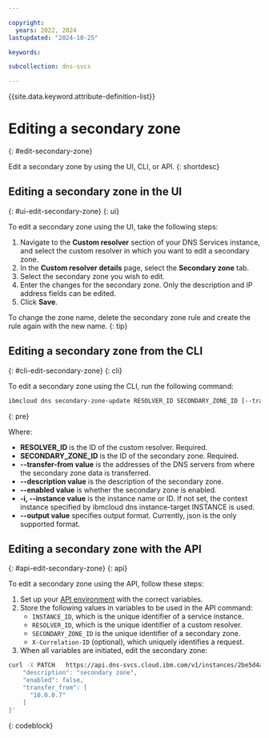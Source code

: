 ```yaml
---

copyright:
  years: 2022, 2024
lastupdated: "2024-10-25"

keywords:

subcollection: dns-svcs

---
```


{{site.data.keyword.attribute-definition-list}}

# Editing a secondary zone
{: #edit-secondary-zone}

Edit a secondary zone by using the UI, CLI, or API.
{: shortdesc}

## Editing a secondary zone in the UI
{: #ui-edit-secondary-zone}
{: ui}

To edit a secondary zone using the UI, take the following steps:

1. Navigate to the **Custom resolver** section of your DNS Services instance, and select the custom resolver in which you want to edit a secondary zone.
1. In the **Custom resolver details** page, select the **Secondary zone** tab.
1. Select the secondary zone you wish to edit.
1. Enter the changes for the secondary zone. Only the description and IP address fields can be edited.
1. Click **Save**.

To change the zone name, delete the secondary zone rule and create the rule again with the new name.
{: tip}

## Editing a secondary zone from the CLI
{: #cli-edit-secondary-zone}
{: cli}

To edit a secondary zone using the CLI, run the following command:

```sh
ibmcloud dns secondary-zone-update RESOLVER_ID SECONDARY_ZONE_ID [--transfer-from ADDRESS1,ADDRESS2] [--description DESCRIPTION] [--enabled true|false] [-i, --instance INSTANCE] [--output FORMAT]
```
{: pre}

Where:

* **RESOLVER_ID** is the ID of the custom resolver. Required.
* **SECONDARY_ZONE_ID** is the ID of the secondary zone. Required.
* **--transfer-from value** is the addresses of the DNS servers from where the secondary zone data is transferred.
* **--description value** is the description of the secondary zone.
* **--enabled value** is whether the secondary zone is enabled.
* **-i, --instance value** is the instance name or ID. If not set, the context instance specified by ibmcloud dns instance-target INSTANCE is used.
* **--output value** specifies output format. Currently, json is the only supported format.


## Editing a secondary zone with the API
{: #api-edit-secondary-zone}
{: api}

To edit a secondary zone using the API, follow these steps:

1. Set up your [API environment](/apidocs/dns-svcs#authentication) with the correct variables.
1. Store the following values in variables to be used in the API command:
    * `INSTANCE_ID`, which is the unique identifier of a service instance.
    * `RESOLVER_ID`, which is the unique identifier of a custom resolver.
    * `SECONDARY_ZONE_ID` is the unique identifier of a secondary zone.
    * `X-Correlation-ID` (optional), which uniquely identifies a request.
1. When all variables are initiated, edit the secondary zone:

```sh
curl -X PATCH   https://api.dns-svcs.cloud.ibm.com/v1/instances/2be5d4a7-78f0-4c62-a957-41dc15342777/custom_resolvers/ddbe7a53-7971-46dc-b021-420335c31562/secondary_zones/f97ef698-d5fa-4f91-bc5a-33f17d143b7d   -H 'Content-Type: application/json'   -H 'Authorization: Bearer xxxxxx'   -d '{
    "description": "secondary zone",
    "enabled": false,
    "transfer_from": [
      "10.0.0.7"
    ]
}'
```
{: codeblock}
